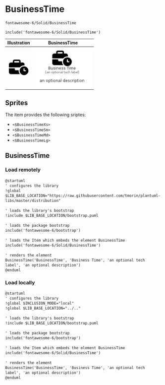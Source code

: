 # BusinessTime


```text
fontawesome-6/Solid/BusinessTime
```

```text
include('fontawesome-6/Solid/BusinessTime')
```



| Illustration | BusinessTime |
| :---: | :---: |
| ![illustration for Illustration](../../fontawesome-6/Solid/BusinessTime.png) | ![illustration for BusinessTime](../../fontawesome-6/Solid/BusinessTime.Local.png) |



## Sprites
The item provides the following sriptes:

- `<$BusinessTimeXs>`
- `<$BusinessTimeSm>`
- `<$BusinessTimeMd>`
- `<$BusinessTimeLg>`





## BusinessTime

### Load remotely
```plantuml
@startuml
' configures the library
!global $LIB_BASE_LOCATION="https://raw.githubusercontent.com/tmorin/plantuml-libs/master/distribution"

' loads the library's bootstrap
!include $LIB_BASE_LOCATION/bootstrap.puml

' loads the package bootstrap
include('fontawesome-6/bootstrap')

' loads the Item which embeds the element BusinessTime
include('fontawesome-6/Solid/BusinessTime')

' renders the element
BusinessTime('BusinessTime', 'Business Time', 'an optional tech label', 'an optional description')
@enduml
```

### Load locally
```plantuml
@startuml
' configures the library
!global $INCLUSION_MODE="local"
!global $LIB_BASE_LOCATION="../.."

' loads the library's bootstrap
!include $LIB_BASE_LOCATION/bootstrap.puml

' loads the package bootstrap
include('fontawesome-6/bootstrap')

' loads the Item which embeds the element BusinessTime
include('fontawesome-6/Solid/BusinessTime')

' renders the element
BusinessTime('BusinessTime', 'Business Time', 'an optional tech label', 'an optional description')
@enduml
```

